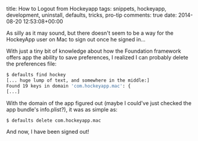 title: How to Logout from Hockeyapp
tags: snippets, hockeyapp, development, uninstall, defaults, tricks, pro-tip
comments: true
date: 2014-08-20 12:53:08+00:00

As silly as it may sound, but there doesn't seem to be a way for the HockeyApp user on Mac to sign out once he signed in...

With just a tiny bit of knowledge about how the Foundation framework offers app the ability to save preferences, I realized I can probably delete the preferences file:

```bash
$ defaults find hockey
[... huge lump of text, and somewhere in the middle:]
Found 19 keys in domain 'com.hockeyapp.mac': {
[...]

```

With the domain of the app figured out (maybe I could've just checked the app bundle's info.plist?), it was as simple as:

```bash
$ defaults delete com.hockeyapp.mac

```

And now, I have been signed out!
